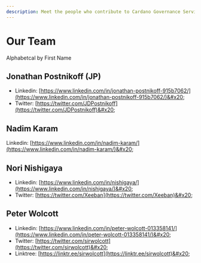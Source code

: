 ```yaml
---
description: Meet the people who contribute to Cardano Governance Services
---
```


# Our Team

Alphabetcal by First Name

## Jonathan Postnikoff (JP)

* Linkedin: [https://www.linkedin.com/in/jonathan-postnikoff-915b7062/](https://www.linkedin.com/in/jonathan-postnikoff-915b7062/)&#x20;
* Twitter: [https://twitter.com/JDPostnikoff](https://twitter.com/JDPostnikoff)&#x20;

## Nadim Karam

Linkedin: [https://www.linkedin.com/in/nadim-karam/](https://www.linkedin.com/in/nadim-karam/)&#x20;

## Nori Nishigaya

* Linkedin: [https://www.linkedin.com/in/nishigaya/](https://www.linkedin.com/in/nishigaya/)&#x20;
* Twitter: [https://twitter.com/Xeeban](https://twitter.com/Xeeban)&#x20;

## Peter Wolcott&#x20;

* Linkedin: [https://www.linkedin.com/in/peter-wolcott-013358141/](https://www.linkedin.com/in/peter-wolcott-013358141/)&#x20;
* Twitter: [https://twitter.com/sirwolcott](https://twitter.com/sirwolcott)&#x20;
* Linktree: [https://linktr.ee/sirwolcott](https://linktr.ee/sirwolcott)&#x20;

